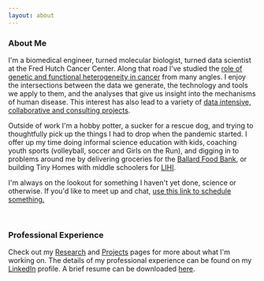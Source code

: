 ```yaml
---
layout: about 
---
```



### About Me
I'm a biomedical engineer, turned molecular biologist, turned data scientist at the Fred Hutch Cancer Center.  Along that road I've studied the [role of genetic and functional heterogeneity in cancer](/research) from many angles.  I enjoy the intersections between the data we generate,  the technology and tools we apply to them, and the analyses that give us insight into the mechanisms of human disease. This interest has also lead to a variety of [data intensive, collaborative and consulting projects](/projects).


Outside of work I'm a hobby potter, a sucker for a rescue dog, and trying to thoughtfully pick up the things I had to drop when the pandemic started.  I offer up my time doing informal science education with kids, coaching youth sports (volleyball, soccer and Girls on the Run), and digging in to problems around me by delivering groceries for the [Ballard Food Bank](https://www.ballardfoodbank.org/), or building Tiny Homes with middle schoolers for [LIHI](https://www.lihihousing.org/).  

I'm always on the lookout for something I haven't yet done, science or otherwise. If you'd like to meet up and chat, [use this link to schedule something.](https://calendly.com/amypag/chat)

<br/>




### Professional Experience

Check out my [Research](/research) and [Projects](/projects) pages for more about what I'm working on.  The details of my professional experience can be found on my [LinkedIn](https://www.linkedin.com/in/amy-paguirigan-75a7299/) profile.  A brief resume can be downloaded [here](/assets/Paguirigan-2023.pdf).






